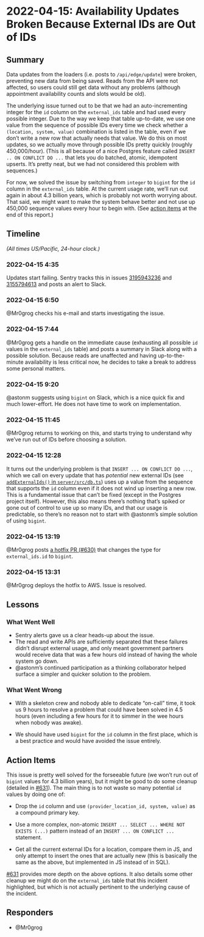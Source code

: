 # 2022-04-15: Availability Updates Broken Because External IDs are Out of IDs

## Summary

Data updates from the loaders (i.e. posts to `/api/edge/update`) were broken, preventing new data from being saved. Reads from the API were not affected, so users could still get data without any problems (although appointment availability counts and slots would be old).

The underlying issue turned out to be that we had an auto-incrementing integer for the `id` column on the `external_ids` table and had used every possible integer. Due to the way we keep that table up-to-date, we use one value from the sequence of possible IDs every time we check whether a `(location, system, value)` combination is listed in the table, even if we don’t write a new row that actually needs that value. We do this on most updates, so we actually move through possible IDs pretty quickly (roughly 450,000/hour). (This is all because of a nice Postgres feature called `INSERT .. ON CONFLICT DO ...` that lets you do batched, atomic, idempotent upserts. It’s pretty neat, but we had not considered this problem with sequences.)

For now, we solved the issue by switching from `integer` to `bigint` for the `id` column in the `external_ids` table. At the current usage rate, we’ll run out again in about 4.3 billion years, which is probably not worth worrying about. That said, we might want to make the system behave better and not use up 450,000 sequence values every hour to begin with. (See [action items](#action-items) at the end of this report.)


## Timeline

*(All times US/Pacific, 24-hour clock.)*

### 2022-04-15 4:35

Updates start failing. Sentry tracks this in issues [3195943236][sentry-3195943236] and [3155794613][sentry-3155794613] and posts an alert to Slack.


### 2022-04-15 6:50

@Mr0grog checks his e-mail and starts investigating the issue.


### 2022-04-15 7:44

@Mr0grog gets a handle on the immediate cause (exhausting all possible `id` values in the `external_ids` table) and posts a summary in Slack along with a possible solution. Because reads are unaffected and having up-to-the-minute availability is less critical now, he decides to take a break to address some personal matters.


### 2022-04-15 9:20

@astonm suggests using `bigint` on Slack, which is a nice quick fix and much lower-effort. He does not have time to work on implementation.


### 2022-04-15 11:45

@Mr0grog returns to working on this, and starts trying to understand why we’ve run out of IDs before choosing a solution.


### 2022-04-15 12:28

It turns out the underlying problem is that `INSERT ... ON CONFLICT DO ...`, which we call on every update that has *potential* new external IDs (see [`addExternalIds()` in `server/src/db.ts`][addExternalIds]) uses up a value from the sequence that supports the `id` column even if it does not wind up inserting a new row. This is a fundamental issue that can’t be fixed (except in the Postgres project itself). However, this also means there’s nothing that’s spiked or gone out of control to use up so many IDs, and that our usage is predictable, so there’s no reason not to start with @astonm’s simple solution of using `bigint`.


### 2022-04-15 13:19

@Mr0grog posts [a hotfix PR (#630)][issue-630] that changes the type for `external_ids.id` to `bigint`.


### 2022-04-15 13:31

@Mr0grog deploys the hotfix to AWS. Issue is resolved.


## Lessons

### What Went Well

- Sentry alerts gave us a clear heads-up about the issue.
- The read and write APIs are sufficiently separated that these failures didn’t disrupt external usage, and only meant government partners would receive data that was a few hours old instead of having the whole system go down.
- @astonm’s continued participation as a thinking collaborator helped surface a simpler and quicker solution to the problem.


### What Went Wrong

- With a skeleton crew and nobody able to dedicate “on-call” time, it took us 9 hours to resolve a problem that could have been solved in 4.5 hours (even including a few hours for it to simmer in the wee hours when nobody was awake).

- We should have used `bigint` for the `id` column in the first place, which is a best practice and would have avoided the issue entirely.


## Action Items

This issue is pretty well solved for the forseeable future (we won’t run out of `bigint` values for 4.3 billion years), but it might be good to do some cleanup (detailed in [#631][issue-631]). The main thing is to not waste so many potential `id` values by doing one of:

- Drop the `id` column and use `(provider_location_id, system, value)` as a compound primary key.

- Use a more complex, non-atomic `INSERT ... SELECT ... WHERE NOT EXISTS (...)` pattern instead of an `INSERT ... ON CONFLICT ...` statement.

- Get all the current external IDs for a location, compare them in JS, and only attempt to insert the ones that are actually new (this is basically the same as the above, but implemented in JS instead of in SQL).

[#631][issue-631] provides more depth on the above options. It also details some other cleanup we might do on the `external_ids` table that this incident highlighted, but which is not actually pertinent to the underlying cause of the incident.


## Responders

- @Mr0grog


[sentry-3195943236]: https://sentry.io/organizations/usdr/issues/3195943236
[sentry-3155794613]: https://sentry.io/organizations/usdr/issues/3155794613
[issue-630]: https://github.com/usdigitalresponse/univaf/pull/630
[issue-631]: https://github.com/usdigitalresponse/univaf/issues/631
[addExternalIds]: https://github.com/usdigitalresponse/univaf/blob/173fc2634c5b12e97cb67b08dbc871a2b4e370ce/server/src/db.ts#L120-L150
